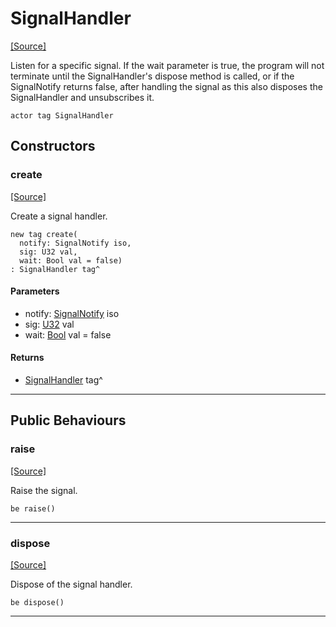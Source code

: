 # SignalHandler
<span class="source-link">[[Source]](src/signals/signal_handler.md#L10)</span>

Listen for a specific signal.
If the wait parameter is true, the program will not terminate until the SignalHandler's dispose method is called, or if the SignalNotify returns false, after handling the signal as this also disposes the SignalHandler and unsubscribes it.



```pony
actor tag SignalHandler
```

## Constructors

### create
<span class="source-link">[[Source]](src/signals/signal_handler.md#L20)</span>


Create a signal handler.


```pony
new tag create(
  notify: SignalNotify iso,
  sig: U32 val,
  wait: Bool val = false)
: SignalHandler tag^
```
#### Parameters

*   notify: [SignalNotify](signals-SignalNotify.md) iso
*   sig: [U32](builtin-U32.md) val
*   wait: [Bool](builtin-Bool.md) val = false

#### Returns

* [SignalHandler](signals-SignalHandler.md) tag^

---

## Public Behaviours

### raise
<span class="source-link">[[Source]](src/signals/signal_handler.md#L29)</span>


Raise the signal.


```pony
be raise()
```

---

### dispose
<span class="source-link">[[Source]](src/signals/signal_handler.md#L35)</span>


Dispose of the signal handler.


```pony
be dispose()
```

---

